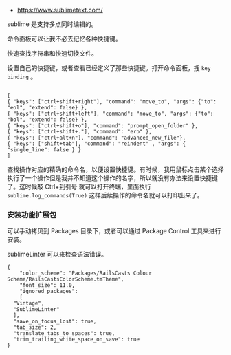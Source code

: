 - <https://www.sublimetext.com/>

sublime 是支持多点同时编辑的。

命令面板可以让我不必去记忆各种快捷键。

快速查找字符串和快速切换文件。

设置自己的快捷键，或者查看已经定义了那些快捷键。打开命令面板，搜 `key binding` 。
~~~

[
{ "keys": ["ctrl+shift+right"], "command": "move_to", "args": {"to": "eol", "extend": false} },
{ "keys": ["ctrl+shift+left"], "command": "move_to", "args": {"to": "bol", "extend": false} },
{ "keys": ["ctrl+shift+o"], "command": "prompt_open_folder" },
{ "keys": ["ctrl+shift+."], "command": "erb" },
{ "keys": ["ctrl+alt+n"], "command": "advanced_new_file"},
{ "keys": ["shift+tab"], "command": "reindent" , "args": { "single_line": false } }
]

~~~

查找操作对应的精确的命令名，以便设置快捷键。有时候，我用鼠标点击某个选择执行了一个操作但是我并不知道这个操作的名字，所以就没有办法来设置快捷键了。这时候敲 Ctrl+到引号 就可以打开终端，里面执行 `sublime.log_commands(True)` 这样后续操作的命令名就可以打印出来了。

### 安装功能扩展包

可以手动拷贝到 Packages 目录下，或者可以通过 Package Control 工具来进行安装。

sublimeLinter 可以来检查语法错误。

~~~
{
	"color_scheme": "Packages/RailsCasts Colour Scheme/RailsCastsColorScheme.tmTheme",
	"font_size": 11.0,
	"ignored_packages":
	[
  "Vintage",
  "SublimeLinter"
  ],
  "save_on_focus_lost": true,
  "tab_size": 2,
  "translate_tabs_to_spaces": true,
  "trim_trailing_white_space_on_save": true
}
~~~